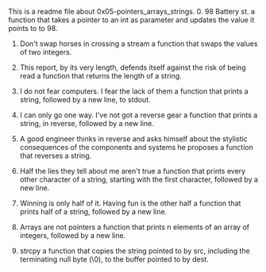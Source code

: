 This is a readme file about 0x05-pointers_arrays_strings.
0. 98 Battery st.
a function that takes a pointer to an int as parameter and updates the value it points to to 98.

1. Don't swap horses in crossing a stream
a function that swaps the values of two integers.

2. This report, by its very length, defends itself against the risk of being read
a function that returns the length of a string.

3. I do not fear computers. I fear the lack of them
a function that prints a string, followed by a new line, to stdout.

4. I can only go one way. I've not got a reverse gear
a function that prints a string, in reverse, followed by a new line.

5. A good engineer thinks in reverse and asks himself about the stylistic consequences of the components and systems he proposes
a function that reverses a string.

6. Half the lies they tell about me aren't true
 a function that prints every other character of a string, starting with the first character, followed by a new line.

7. Winning is only half of it. Having fun is the other half
a function that prints half of a string, followed by a new line.

8. Arrays are not pointers
 a function that prints n elements of an array of integers, followed by a new line.

9. strcpy
 a function that copies the string pointed to by src, including the terminating null byte (\0), to the buffer pointed to by dest.


